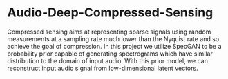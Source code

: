 # Audio-Deep-Compressed-Sensing

Compressed sensing aims at representing sparse signals using random measurements at a sampling rate much lower than the Nyquist rate and so achieve the goal of compression. In this project we utilize SpecGAN to be a probability prior capable of generating spectrograms which have similar distribution to the domain of input audio. With this prior model, we can reconstruct input audio signal from low-dimensional latent vectors.

